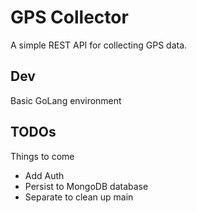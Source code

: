 # GPS Collector
A simple REST API for collecting GPS data.

## Dev
Basic GoLang environment

## TODOs
Things to come
 - Add Auth
 - Persist to MongoDB database
 - Separate to clean up main
